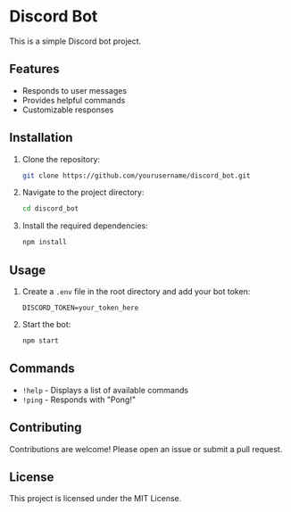 # Discord Bot

This is a simple Discord bot project.

## Features

- Responds to user messages
- Provides helpful commands
- Customizable responses

## Installation

1. Clone the repository:
    ```sh
    git clone https://github.com/yourusername/discord_bot.git
    ```
2. Navigate to the project directory:
    ```sh
    cd discord_bot
    ```
3. Install the required dependencies:
    ```sh
    npm install
    ```

## Usage

1. Create a `.env` file in the root directory and add your bot token:
    ```
    DISCORD_TOKEN=your_token_here
    ```
2. Start the bot:
    ```sh
    npm start
    ```

## Commands

- `!help` - Displays a list of available commands
- `!ping` - Responds with "Pong!"

## Contributing

Contributions are welcome! Please open an issue or submit a pull request.

## License

This project is licensed under the MIT License.
